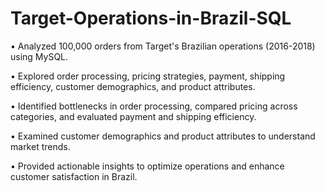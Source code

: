 # Target-Operations-in-Brazil-SQL

• Analyzed 100,000 orders from Target's Brazilian operations (2016-2018) using MySQL.

• Explored order processing, pricing strategies, payment, shipping efficiency, customer demographics, and product attributes.

• Identified bottlenecks in order processing, compared pricing across categories, and evaluated payment and shipping efficiency.

• Examined customer demographics and product attributes to understand market trends.

• Provided actionable insights to optimize operations and enhance customer satisfaction in Brazil.
